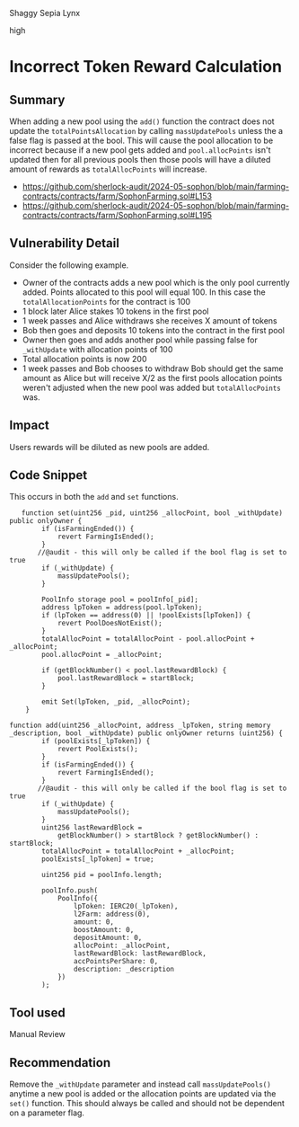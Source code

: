 Shaggy Sepia Lynx

high

# Incorrect Token Reward Calculation

## Summary
When adding a new pool using the `add()` function the contract does not update the `totalPointsAllocation` by calling `massUpdatePools` unless the a false flag is passed at the bool. This will cause the pool allocation to be incorrect because if a new pool gets added and `pool.allocPoints` isn't updated then for all previous pools then those pools will have a diluted amount of rewards as `totalAllocPoints` will increase.


- https://github.com/sherlock-audit/2024-05-sophon/blob/main/farming-contracts/contracts/farm/SophonFarming.sol#L153
- https://github.com/sherlock-audit/2024-05-sophon/blob/main/farming-contracts/contracts/farm/SophonFarming.sol#L195
 
## Vulnerability Detail

Consider the following example.

- Owner of the contracts adds a new pool which is the only pool currently added. Points allocated to this pool will equal 100. In this case the `totalAllocationPoints` for the contract is 100
- 1 block later Alice stakes 10 tokens in the first pool
- 1 week passes and Alice withdraws she receives X amount of tokens
- Bob then goes and deposits 10 tokens into the contract in the first pool
- Owner then goes and adds another pool while passing false for `_withUpdate` with allocation points of 100
- Total allocation points is now 200
- 1 week passes and Bob chooses to withdraw Bob should get the same amount as Alice but will receive X/2 as the first pools allocation points weren't adjusted when the new pool was added but `totalAllocPoints` was.

## Impact

Users rewards will be diluted as new pools are added.

## Code Snippet

This occurs in both the `add` and `set` functions.

```solidity
   function set(uint256 _pid, uint256 _allocPoint, bool _withUpdate) public onlyOwner {
        if (isFarmingEnded()) {
            revert FarmingIsEnded();
        }
       //@audit - this will only be called if the bool flag is set to true
        if (_withUpdate) {
            massUpdatePools();
        }

        PoolInfo storage pool = poolInfo[_pid];
        address lpToken = address(pool.lpToken);
        if (lpToken == address(0) || !poolExists[lpToken]) {
            revert PoolDoesNotExist();
        }
        totalAllocPoint = totalAllocPoint - pool.allocPoint + _allocPoint;
        pool.allocPoint = _allocPoint;

        if (getBlockNumber() < pool.lastRewardBlock) {
            pool.lastRewardBlock = startBlock;
        }

        emit Set(lpToken, _pid, _allocPoint);
    }
```
```solidity
function add(uint256 _allocPoint, address _lpToken, string memory _description, bool _withUpdate) public onlyOwner returns (uint256) {
        if (poolExists[_lpToken]) {
            revert PoolExists();
        }
        if (isFarmingEnded()) {
            revert FarmingIsEnded();
        }
       //@audit - this will only be called if the bool flag is set to true
        if (_withUpdate) {
            massUpdatePools();
        }
        uint256 lastRewardBlock =
            getBlockNumber() > startBlock ? getBlockNumber() : startBlock;
        totalAllocPoint = totalAllocPoint + _allocPoint;
        poolExists[_lpToken] = true;

        uint256 pid = poolInfo.length;

        poolInfo.push(
            PoolInfo({
                lpToken: IERC20(_lpToken),
                l2Farm: address(0),
                amount: 0,
                boostAmount: 0,
                depositAmount: 0,
                allocPoint: _allocPoint,
                lastRewardBlock: lastRewardBlock,
                accPointsPerShare: 0,
                description: _description
            })
        );
```

## Tool used

Manual Review

## Recommendation
Remove the `_withUpdate` parameter and instead call `massUpdatePools()` anytime a new pool is added or the allocation points are updated via the `set()` function. This should always be called and should not be dependent on a parameter flag.
